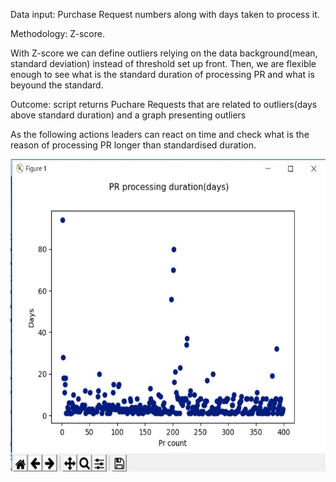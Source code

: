 <p>Data input: Purchase Request numbers along with days taken to process it.</p>
<p>Methodology: Z-score.</p>
<p>With Z-score we can define outliers relying on the data background(mean, standard deviation) instead of threshold set up front. Then, we are flexible enough to see what is the standard duration of processing PR and what is beyound the standard.</p>
<p>Outcome: script returns Puchare Requests that are related to outliers(days above standard duration) and a graph presenting outliers</p>
<p>As the following actions leaders can react on time and check what is the reason of processing PR longer than standardised duration.</p>
<img src="images/plot.JPG" width="570" height="500">

